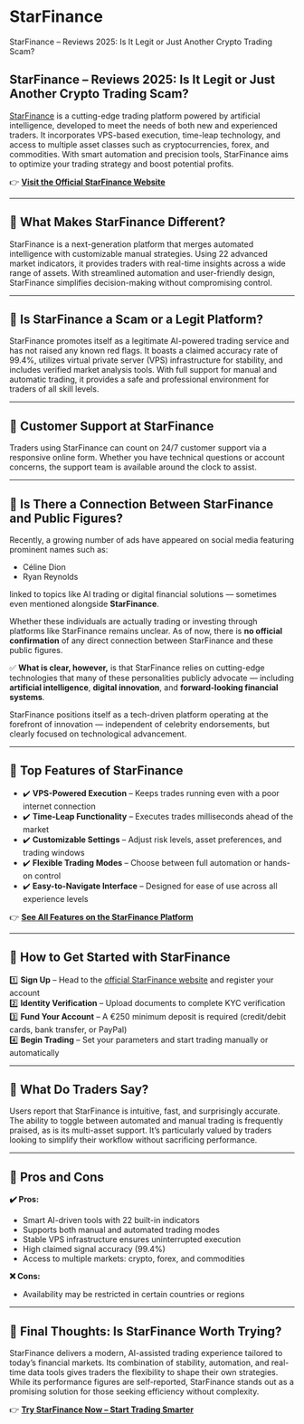 # StarFinance
StarFinance – Reviews 2025: Is It Legit or Just Another Crypto Trading Scam?
## StarFinance – Reviews 2025: Is It Legit or Just Another Crypto Trading Scam?

[StarFinance](https://starfinanceofficial.com) is a cutting-edge trading platform powered by artificial intelligence, developed to meet the needs of both new and experienced traders. It incorporates VPS-based execution, time-leap technology, and access to multiple asset classes such as cryptocurrencies, forex, and commodities. With smart automation and precision tools, StarFinance aims to optimize your trading strategy and boost potential profits.

👉 **[Visit the Official StarFinance Website](https://starfinanceofficial.com)**

---

## 📌 What Makes StarFinance Different?

StarFinance is a next-generation platform that merges automated intelligence with customizable manual strategies. Using 22 advanced market indicators, it provides traders with real-time insights across a wide range of assets. With streamlined automation and user-friendly design, StarFinance simplifies decision-making without compromising control.

---

## 📌 Is StarFinance a Scam or a Legit Platform?

StarFinance promotes itself as a legitimate AI-powered trading service and has not raised any known red flags. It boasts a claimed accuracy rate of 99.4%, utilizes virtual private server (VPS) infrastructure for stability, and includes verified market analysis tools. With full support for manual and automatic trading, it provides a safe and professional environment for traders of all skill levels.

---

## 📌 Customer Support at StarFinance

Traders using StarFinance can count on 24/7 customer support via a responsive online form. Whether you have technical questions or account concerns, the support team is available around the clock to assist.

---

## 📌 Is There a Connection Between StarFinance and Public Figures?

Recently, a growing number of ads have appeared on social media featuring prominent names such as:

- Céline Dion
- Ryan Reynolds

linked to topics like AI trading or digital financial solutions — sometimes even mentioned alongside **StarFinance**.

Whether these individuals are actually trading or investing through platforms like StarFinance remains unclear. As of now, there is **no official confirmation** of any direct connection between StarFinance and these public figures.

✅ **What is clear, however,** is that StarFinance relies on cutting-edge technologies that many of these personalities publicly advocate — including **artificial intelligence**, **digital innovation**, and **forward-looking financial systems**.

StarFinance positions itself as a tech-driven platform operating at the forefront of innovation — independent of celebrity endorsements, but clearly focused on technological advancement.

---


## 📌 Top Features of StarFinance

- ✔️ **VPS-Powered Execution** – Keeps trades running even with a poor internet connection  
- ✔️ **Time-Leap Functionality** – Executes trades milliseconds ahead of the market  
- ✔️ **Customizable Settings** – Adjust risk levels, asset preferences, and trading windows  
- ✔️ **Flexible Trading Modes** – Choose between full automation or hands-on control  
- ✔️ **Easy-to-Navigate Interface** – Designed for ease of use across all experience levels  

👉 **[See All Features on the StarFinance Platform](https://starfinanceofficial.com)**

---

## 📌 How to Get Started with StarFinance

1️⃣ **Sign Up** – Head to the [official StarFinance website](https://starfinanceofficial.com) and register your account  
2️⃣ **Identity Verification** – Upload documents to complete KYC verification  
3️⃣ **Fund Your Account** – A €250 minimum deposit is required (credit/debit cards, bank transfer, or PayPal)  
4️⃣ **Begin Trading** – Set your parameters and start trading manually or automatically

---

## 📌 What Do Traders Say?

Users report that StarFinance is intuitive, fast, and surprisingly accurate. The ability to toggle between automated and manual trading is frequently praised, as is its multi-asset support. It’s particularly valued by traders looking to simplify their workflow without sacrificing performance.

---

## 📌 Pros and Cons

**✔️ Pros:**
- Smart AI-driven tools with 22 built-in indicators  
- Supports both manual and automated trading modes  
- Stable VPS infrastructure ensures uninterrupted execution  
- High claimed signal accuracy (99.4%)  
- Access to multiple markets: crypto, forex, and commodities  

**❌ Cons:**
- Availability may be restricted in certain countries or regions

---

## 📌 Final Thoughts: Is StarFinance Worth Trying?

StarFinance delivers a modern, AI-assisted trading experience tailored to today’s financial markets. Its combination of stability, automation, and real-time data tools gives traders the flexibility to shape their own strategies. While its performance figures are self-reported, StarFinance stands out as a promising solution for those seeking efficiency without complexity.

👉 **[Try StarFinance Now – Start Trading Smarter](https://starfinanceofficial.com)**
